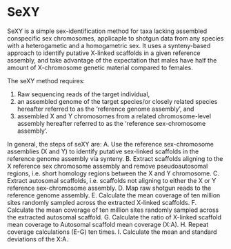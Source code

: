# SeXY

SeXY is a simple sex-identification method for taxa lacking assembled conspecific sex chromosomes, applicaple to shotgun data from any species with a heterogametic and a homogametric sex. 
It uses a synteny-based approach to identify putative X-linked scaffolds in a given reference assembly, and take advantage of the expectation that males have half the amount of X-chromosome genetic material compared to females.

The seXY method requires: 
1. Raw sequencing reads of the target individual, 
2. an assembled genome of the target species/or closely related species hereafter referred to as the ‘reference genome assembly’, and 
3. assembled X and Y chromosomes from a related chromosome-level assembly hereafter referred to as the ‘reference sex-chromosome assembly’.


In general, the steps of seXY are:
A. Use the reference sex-chromosome assemblies (X and Y) to identify putative sex-linked scaffolds in the reference genome assembly via synteny.
B. Extract scaffolds aligning to the X reference sex chromosome assembly and remove pseudoautosomal regions, i.e. short homology regions between the X and Y chromosome. 
C. Extract autosomal scaffolds, i.e. scaffolds not aligning to either the X or Y reference sex-chromosome assembly. 
D. Map raw shotgun reads to the reference genome assembly.
E. Calculate the mean coverage of ten million sites randomly sampled across the extracted X-linked scaffolds. 
F. Calculate the mean coverage of ten million sites randomly sampled across the extracted autosomal scaffold.
G. Calculate the ratio of X-linked scaffold mean coverage to Autosomal scaffold mean coverage (X:A).
H. Repeat coverage calculations (E-G) ten times. 
I. Calculate the mean and standard deviations of the X:A.
